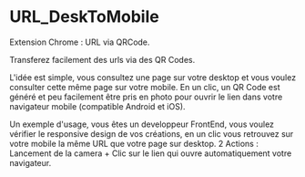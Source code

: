 # URL_DeskToMobile

Extension Chrome : URL via QRCode.

Transferez facilement des urls via des QR Codes.

L'idée est simple, vous consultez une page sur votre desktop et vous voulez consulter cette même page sur votre mobile. En un clic, un QR Code est généré et peu facilement être pris en photo pour ouvrir le lien dans votre navigateur mobile (compatible Android et iOS).

Un exemple d'usage, vous êtes un developpeur FrontEnd, vous voulez vérifier le responsive design de vos créations, en un clic vous retrouvez sur votre mobile la même URL que votre page sur desktop. 2 Actions : Lancement de la camera + Clic sur le lien qui ouvre automatiquement votre navigateur.
